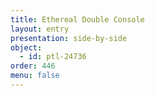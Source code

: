 ```yaml
---
title: Ethereal Double Console
layout: entry
presentation: side-by-side
object:
  - id: ptl-24736
order: 446
menu: false
---
```

